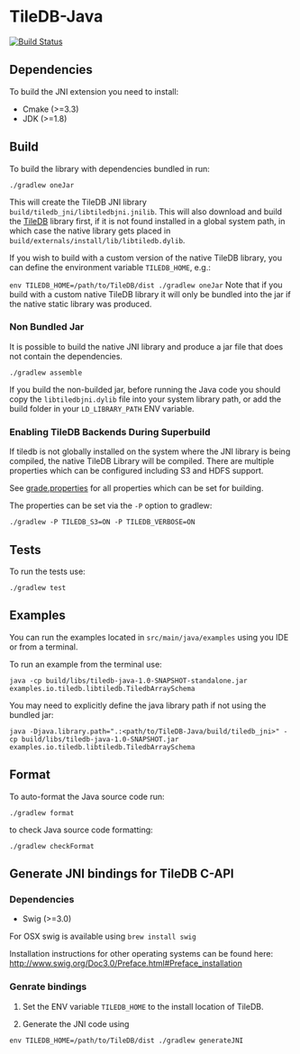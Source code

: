 # TileDB-Java
[![Build Status](https://travis-ci.org/TileDB-Inc/TileDB-Java.svg?branch=master)](https://travis-ci.org/TileDB-Inc/TileDB-Java)

## Dependencies

To build the JNI extension you need to install:

* Cmake (>=3.3)
* JDK (>=1.8)

## Build

To build the library with dependencies bundled in run:

`./gradlew oneJar`

This will create the TileDB JNI library `build/tiledb_jni/libtiledbjni.jnilib`. This will also download and build the [TileDB](https://github.com/TileDB-Inc/TileDB) library first, if it is not found installed in a global system path, in which case the native library gets placed in `build/externals/install/lib/libtiledb.dylib`.

If you wish to build with a custom version of the native TileDB library, you can define the environment variable `TILEDB_HOME`, e.g.:

`env TILEDB_HOME=/path/to/TileDB/dist ./gradlew oneJar`
Note that if you build with a custom native TileDB library it will only be bundled into the jar if the native static library was produced.


### Non Bundled Jar

It is possible to build the native JNI library and produce a jar file that does not contain the dependencies.

`./gradlew assemble`

If you build the non-builded jar, before running the Java code you should copy the `libtiledbjni.dylib` file into your system library path, or add the build folder in your `LD_LIBRARY_PATH` ENV variable.

### Enabling TileDB Backends During Superbuild

If tiledb is not globally installed on the system where the JNI library is
being compiled, the native TileDB Library will be compiled. There are
multiple properties which can be configured including S3 and HDFS support.

See [grade.properties](gradle.properties) for all properties which can be
set for building.

The properties can be set via the `-P` option to gradlew:

```
./gradlew -P TILEDB_S3=ON -P TILEDB_VERBOSE=ON
```

## Tests

To run the tests use:

`./gradlew test`

## Examples

You can run the examples located in `src/main/java/examples` using you IDE or from a terminal.

To run an example from the terminal use:

`java -cp build/libs/tiledb-java-1.0-SNAPSHOT-standalone.jar examples.io.tiledb.libtiledb.TiledbArraySchema`

You may need to explicitly define the java library path if not using the bundled jar:

`java -Djava.library.path=".:<path/to/TileDB-Java/build/tiledb_jni>" -cp build/libs/tiledb-java-1.0-SNAPSHOT.jar examples.io.tiledb.libtiledb.TiledbArraySchema`

## Format 
 
To auto-format the Java source code run:

`./gradlew format`

to check Java source code formatting:

`./gradlew checkFormat`


## Generate JNI bindings for TileDB C-API

### Dependencies

* Swig (>=3.0)

For OSX swig is available using `brew install swig`

Installation instructions for other operating systems can be found here:
http://www.swig.org/Doc3.0/Preface.html#Preface_installation

### Genrate bindings

1) Set the ENV variable `TILEDB_HOME` to the install location of TileDB.

2) Generate the JNI code using

`env TILEDB_HOME=/path/to/TileDB/dist ./gradlew generateJNI`
